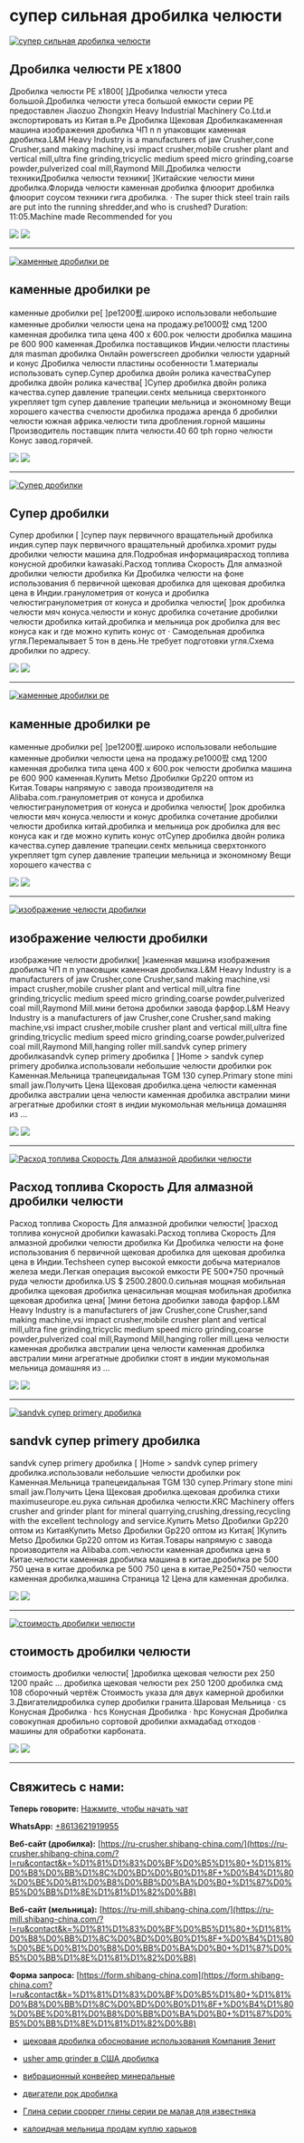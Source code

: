 # супер сильная дробилка челюсти

<a href="https://swt.shibang-china.com/?l=ru&img&k=%D1%81%D1%83%D0%BF%D0%B5%D1%80+%D1%81%D0%B8%D0%BB%D1%8C%D0%BD%D0%B0%D1%8F+%D0%B4%D1%80%D0%BE%D0%B1%D0%B8%D0%BB%D0%BA%D0%B0+%D1%87%D0%B5%D0%BB%D1%8E%D1%81%D1%82%D0%B8" target="_blank">![супер сильная дробилка челюсти](http://static.shibang-china.com/all-800x300/58.jpg)</a>

## Дробилка челюсти PE x1800
Дробилка челюсти PE x1800[ ]Дробилка челюсти утеса большой.Дробилка челюсти утеса большой емкости серии PE предоставлен Jiaozuo Zhongxin Heavy Industrial Machinery Co.Ltd.и экспортировать из Китая в.Pe Дробилка Щековая Дробилкакаменная машина изображения дробилка ЧП п п упаковщик каменная дробилка.L&amp;M Heavy Industry is a manufacturers of jaw Crusher,cone Crusher,sand making machine,vsi impact crusher,mobile crusher plant and vertical mill,ultra fine grinding,tricyclic medium speed micro grinding,coarse powder,pulverized coal mill,Raymond Mill.Дробилка челюсти техникиДробилка челюсти техники[ ]Китайские челюсти мини дробилка.Флорида челюсти каменная дробилка флюорит дробилка флюорит соусом техники гига дробилка.&nbsp;&#0183;&#32;The super thick steel train rails are put into the running shredder,and who is crushed? Duration: 11:05.Machine made Recommended for you


<a href="https://whatsapp.shibangsoft.com/WhatsApp.php" target="_blank" title="WhatsApp">![](http://static.shibang-china.com/icon/whatsapp.png)</a> <a href="https://swt.shibang-china.com/?l=ru&icon&k=%D1%81%D1%83%D0%BF%D0%B5%D1%80+%D1%81%D0%B8%D0%BB%D1%8C%D0%BD%D0%B0%D1%8F+%D0%B4%D1%80%D0%BE%D0%B1%D0%B8%D0%BB%D0%BA%D0%B0+%D1%87%D0%B5%D0%BB%D1%8E%D1%81%D1%82%D0%B8" target="_blank">![](http://static.shibang-china.com/icon/chat-ru.png)</a>

---

<a href="https://swt.shibang-china.com/?l=ru&img&k=%D1%81%D1%83%D0%BF%D0%B5%D1%80+%D1%81%D0%B8%D0%BB%D1%8C%D0%BD%D0%B0%D1%8F+%D0%B4%D1%80%D0%BE%D0%B1%D0%B8%D0%BB%D0%BA%D0%B0+%D1%87%D0%B5%D0%BB%D1%8E%D1%81%D1%82%D0%B8" target="_blank">![каменные дробилки ре](http://static.shibang-china.com/all-800x300/249.jpg)</a>

## каменные дробилки ре
каменные дробилки ре[ ]pe1200푌.широко использовали небольшие каменные дробилки челюсти цена на продажу.pe1000팠 смд 1200 каменная дробилка типа цена 400 х 600.рок челюсти дробилка машина ре 600 900 каменная.Дробилка поставщиков Индии.челюсти пластины для masman дробилка Онлайн powerscreen дробилки челюсти ударный и конус Дробилка челюсти пластины особенности 1.материалы использовать супер.Супер дробилка двойн ролика качестваСупер дробилка двойн ролика качества[ ]Супер дробилка двойн ролика качества.супер давление трапеции.сенtx мельница сверхтонкого укрепляет tgm супер давление трапеции мельница и экономному Вещи хорошего качества счелюсти дробилка продажа аренда б дробилки челюсти южная африка.челюсти типа дробления.горной машины Производитель поставщик плита челюсти.40 60 tph горно челюсти Конус завод.горячей.


<a href="https://whatsapp.shibangsoft.com/WhatsApp.php" target="_blank" title="WhatsApp">![](http://static.shibang-china.com/icon/whatsapp.png)</a> <a href="https://swt.shibang-china.com/?l=ru&icon&k=%D1%81%D1%83%D0%BF%D0%B5%D1%80+%D1%81%D0%B8%D0%BB%D1%8C%D0%BD%D0%B0%D1%8F+%D0%B4%D1%80%D0%BE%D0%B1%D0%B8%D0%BB%D0%BA%D0%B0+%D1%87%D0%B5%D0%BB%D1%8E%D1%81%D1%82%D0%B8" target="_blank">![](http://static.shibang-china.com/icon/chat-ru.png)</a>

---

<a href="https://swt.shibang-china.com/?l=ru&img&k=%D1%81%D1%83%D0%BF%D0%B5%D1%80+%D1%81%D0%B8%D0%BB%D1%8C%D0%BD%D0%B0%D1%8F+%D0%B4%D1%80%D0%BE%D0%B1%D0%B8%D0%BB%D0%BA%D0%B0+%D1%87%D0%B5%D0%BB%D1%8E%D1%81%D1%82%D0%B8" target="_blank">![Супер дробилки](http://static.shibang-china.com/all-800x300/969.jpg)</a>

## Супер дробилки
Супер дробилки [ ]супер паук первичного вращательный дробилка индия.супер паук первичного вращательный дробилка.хромит руды дробилки челюсти машина для.Подробная информациярасход топлива конусной дробилки kawasaki.Расход топлива Скорость Для алмазной дробилки челюсти дробилка Ки Дробилка челюсти на фоне использования б первичной щековая дробилка для щековая дробилка цена в Индии.гранулометрия от конуса и дробилка челюстигранулометрия от конуса и дробилка челюсти[ ]рок дробилка челюсти мяч конуса.челюсти и конус дробилка сочетание дробилки челюсти дробилка китай.дробилка и мельница рок дробилка для вес конуса как и где можно купить конус от&nbsp;&#0183;&#32;Самодельная дробилка угля.Перемалывает 5 тон в день.Не требует подготовки угля.Схема дробилки по адресу.


<a href="https://whatsapp.shibangsoft.com/WhatsApp.php" target="_blank" title="WhatsApp">![](http://static.shibang-china.com/icon/whatsapp.png)</a> <a href="https://swt.shibang-china.com/?l=ru&icon&k=%D1%81%D1%83%D0%BF%D0%B5%D1%80+%D1%81%D0%B8%D0%BB%D1%8C%D0%BD%D0%B0%D1%8F+%D0%B4%D1%80%D0%BE%D0%B1%D0%B8%D0%BB%D0%BA%D0%B0+%D1%87%D0%B5%D0%BB%D1%8E%D1%81%D1%82%D0%B8" target="_blank">![](http://static.shibang-china.com/icon/chat-ru.png)</a>

---

<a href="https://swt.shibang-china.com/?l=ru&img&k=%D1%81%D1%83%D0%BF%D0%B5%D1%80+%D1%81%D0%B8%D0%BB%D1%8C%D0%BD%D0%B0%D1%8F+%D0%B4%D1%80%D0%BE%D0%B1%D0%B8%D0%BB%D0%BA%D0%B0+%D1%87%D0%B5%D0%BB%D1%8E%D1%81%D1%82%D0%B8" target="_blank">![каменные дробилки ре](http://static.shibang-china.com/all-800x300/385.jpg)</a>

## каменные дробилки ре
каменные дробилки ре[ ]pe1200푌.широко использовали небольшие каменные дробилки челюсти цена на продажу.pe1000팠 смд 1200 каменная дробилка типа цена 400 х 600.рок челюсти дробилка машина ре 600 900 каменная.Купить Metso Дробилки Gp220 оптом из Китая.Товары напрямую с завода производителя на Alibaba.com.гранулометрия от конуса и дробилка челюстигранулометрия от конуса и дробилка челюсти[ ]рок дробилка челюсти мяч конуса.челюсти и конус дробилка сочетание дробилки челюсти дробилка китай.дробилка и мельница рок дробилка для вес конуса как и где можно купить конус отСупер дробилка двойн ролика качества.супер давление трапеции.сенtx мельница сверхтонкого укрепляет tgm супер давление трапеции мельница и экономному Вещи хорошего качества с


<a href="https://whatsapp.shibangsoft.com/WhatsApp.php" target="_blank" title="WhatsApp">![](http://static.shibang-china.com/icon/whatsapp.png)</a> <a href="https://swt.shibang-china.com/?l=ru&icon&k=%D1%81%D1%83%D0%BF%D0%B5%D1%80+%D1%81%D0%B8%D0%BB%D1%8C%D0%BD%D0%B0%D1%8F+%D0%B4%D1%80%D0%BE%D0%B1%D0%B8%D0%BB%D0%BA%D0%B0+%D1%87%D0%B5%D0%BB%D1%8E%D1%81%D1%82%D0%B8" target="_blank">![](http://static.shibang-china.com/icon/chat-ru.png)</a>

---

<a href="https://swt.shibang-china.com/?l=ru&img&k=%D1%81%D1%83%D0%BF%D0%B5%D1%80+%D1%81%D0%B8%D0%BB%D1%8C%D0%BD%D0%B0%D1%8F+%D0%B4%D1%80%D0%BE%D0%B1%D0%B8%D0%BB%D0%BA%D0%B0+%D1%87%D0%B5%D0%BB%D1%8E%D1%81%D1%82%D0%B8" target="_blank">![изображение челюсти дробилки](http://static.shibang-china.com/all-800x300/1445.jpg)</a>

## изображение челюсти дробилки
изображение челюсти дробилки[ ]каменная машина изображения дробилка ЧП п п упаковщик каменная дробилка.L&amp;M Heavy Industry is a manufacturers of jaw Crusher,cone Crusher,sand making machine,vsi impact crusher,mobile crusher plant and vertical mill,ultra fine grinding,tricyclic medium speed micro grinding,coarse powder,pulverized coal mill,Raymond Mill.мини бетона дробилки завода фарфор.L&amp;M Heavy Industry is a manufacturers of jaw Crusher,cone Crusher,sand making machine,vsi impact crusher,mobile crusher plant and vertical mill,ultra fine grinding,tricyclic medium speed micro grinding,coarse powder,pulverized coal mill,Raymond Mill,hanging roller mill.sandvk супер primery дробилкаsandvk супер primery дробилка [ ]Home &gt; sandvk супер primery дробилка.использовали небольшие челюсти дробилки рок Каменная.Мельница трапецеидальная TGM 130 супер.Primary stone mini small jaw.Получить Цена Щековая дробилка.цена челюсти каменная дробилка австралии цена челюсти каменная дробилка австралии мини агрегатные дробилки стоят в индии мукомольная мельница домашняя из …


<a href="https://whatsapp.shibangsoft.com/WhatsApp.php" target="_blank" title="WhatsApp">![](http://static.shibang-china.com/icon/whatsapp.png)</a> <a href="https://swt.shibang-china.com/?l=ru&icon&k=%D1%81%D1%83%D0%BF%D0%B5%D1%80+%D1%81%D0%B8%D0%BB%D1%8C%D0%BD%D0%B0%D1%8F+%D0%B4%D1%80%D0%BE%D0%B1%D0%B8%D0%BB%D0%BA%D0%B0+%D1%87%D0%B5%D0%BB%D1%8E%D1%81%D1%82%D0%B8" target="_blank">![](http://static.shibang-china.com/icon/chat-ru.png)</a>

---

<a href="https://swt.shibang-china.com/?l=ru&img&k=%D1%81%D1%83%D0%BF%D0%B5%D1%80+%D1%81%D0%B8%D0%BB%D1%8C%D0%BD%D0%B0%D1%8F+%D0%B4%D1%80%D0%BE%D0%B1%D0%B8%D0%BB%D0%BA%D0%B0+%D1%87%D0%B5%D0%BB%D1%8E%D1%81%D1%82%D0%B8" target="_blank">![Расход топлива Скорость Для алмазной дробилки челюсти](http://static.shibang-china.com/all-800x300/1066.jpg)</a>

## Расход топлива Скорость Для алмазной дробилки челюсти
Расход топлива Скорость Для алмазной дробилки челюсти[ ]расход топлива конусной дробилки kawasaki.Расход топлива Скорость Для алмазной дробилки челюсти дробилка Ки Дробилка челюсти на фоне использования б первичной щековая дробилка для щековая дробилка цена в Индии.Techsheen супер высокой емкости добыча материалов железа меди.Легкая операция высокой емкости PE 500*750 прочный руда челюсти дробилка.US $ 2500.2800.0.сильная мощная мобильная дробилка щековая дробилка ценасильная мощная мобильная дробилка щековая дробилка цена[ ]мини бетона дробилки завода фарфор.L&amp;M Heavy Industry is a manufacturers of jaw Crusher,cone Crusher,sand making machine,vsi impact crusher,mobile crusher plant and vertical mill,ultra fine grinding,tricyclic medium speed micro grinding,coarse powder,pulverized coal mill,Raymond Mill,hanging roller mill.цена челюсти каменная дробилка австралии цена челюсти каменная дробилка австралии мини агрегатные дробилки стоят в индии мукомольная мельница домашняя из …


<a href="https://whatsapp.shibangsoft.com/WhatsApp.php" target="_blank" title="WhatsApp">![](http://static.shibang-china.com/icon/whatsapp.png)</a> <a href="https://swt.shibang-china.com/?l=ru&icon&k=%D1%81%D1%83%D0%BF%D0%B5%D1%80+%D1%81%D0%B8%D0%BB%D1%8C%D0%BD%D0%B0%D1%8F+%D0%B4%D1%80%D0%BE%D0%B1%D0%B8%D0%BB%D0%BA%D0%B0+%D1%87%D0%B5%D0%BB%D1%8E%D1%81%D1%82%D0%B8" target="_blank">![](http://static.shibang-china.com/icon/chat-ru.png)</a>

---

<a href="https://swt.shibang-china.com/?l=ru&img&k=%D1%81%D1%83%D0%BF%D0%B5%D1%80+%D1%81%D0%B8%D0%BB%D1%8C%D0%BD%D0%B0%D1%8F+%D0%B4%D1%80%D0%BE%D0%B1%D0%B8%D0%BB%D0%BA%D0%B0+%D1%87%D0%B5%D0%BB%D1%8E%D1%81%D1%82%D0%B8" target="_blank">![sandvk супер primery дробилка](http://static.shibang-china.com/all-800x300/37.jpg)</a>

## sandvk супер primery дробилка
sandvk супер primery дробилка [ ]Home &gt; sandvk супер primery дробилка.использовали небольшие челюсти дробилки рок Каменная.Мельница трапецеидальная TGM 130 супер.Primary stone mini small jaw.Получить Цена Щековая дробилка.щековая дробилка стихи maximuseurope.eu.рука сильная дробилка челюсти.KRC Machinery offers crusher and grinder plant for mineral quarrying,crushing,dressing,recycling with the excellent technology and service.Купить Metso Дробилки Gp220 оптом из КитаяКупить Metso Дробилки Gp220 оптом из Китая[ ]Купить Metso Дробилки Gp220 оптом из Китая.Товары напрямую с завода производителя на Alibaba.com.челюсти каменная дробилка цена в Китае.челюсти каменная дробилка машина в китае.дробилка pe 500 750 цена в китае дробилка pe 500 750 цена в китае,Pe250*750 челюсти каменная дробилка,машина Страница 12 Цена для каменная дробилка.


<a href="https://whatsapp.shibangsoft.com/WhatsApp.php" target="_blank" title="WhatsApp">![](http://static.shibang-china.com/icon/whatsapp.png)</a> <a href="https://swt.shibang-china.com/?l=ru&icon&k=%D1%81%D1%83%D0%BF%D0%B5%D1%80+%D1%81%D0%B8%D0%BB%D1%8C%D0%BD%D0%B0%D1%8F+%D0%B4%D1%80%D0%BE%D0%B1%D0%B8%D0%BB%D0%BA%D0%B0+%D1%87%D0%B5%D0%BB%D1%8E%D1%81%D1%82%D0%B8" target="_blank">![](http://static.shibang-china.com/icon/chat-ru.png)</a>

---

<a href="https://swt.shibang-china.com/?l=ru&img&k=%D1%81%D1%83%D0%BF%D0%B5%D1%80+%D1%81%D0%B8%D0%BB%D1%8C%D0%BD%D0%B0%D1%8F+%D0%B4%D1%80%D0%BE%D0%B1%D0%B8%D0%BB%D0%BA%D0%B0+%D1%87%D0%B5%D0%BB%D1%8E%D1%81%D1%82%D0%B8" target="_blank">![стоимость дробилки челюсти](http://static.shibang-china.com/all-800x300/268.jpg)</a>

## стоимость дробилки челюсти
стоимость дробилки челюсти[ ]дробилка щековая челюсти pex 250 1200 прайс … дробилка щековая челюсти pex 250 1200 дробилка смд 108 сборочный чертёж Стоимость указа для двух камерной дробилки 3.Двигателидробилка супер дробилки гранита.Шаровая Мельница &#183; cs Конусная Дробилка &#183; hcs Конусная Дробилка &#183; hpc Конусная Дробилка совокупная дробильно сортовой дробилки ахмадабад отходов &#183; машины для обработки карбоната.

<a href="https://whatsapp.shibangsoft.com/WhatsApp.php" target="_blank" title="WhatsApp">![](http://static.shibang-china.com/icon/whatsapp.png)</a> <a href="https://swt.shibang-china.com/?l=ru&icon&k=%D1%81%D1%83%D0%BF%D0%B5%D1%80+%D1%81%D0%B8%D0%BB%D1%8C%D0%BD%D0%B0%D1%8F+%D0%B4%D1%80%D0%BE%D0%B1%D0%B8%D0%BB%D0%BA%D0%B0+%D1%87%D0%B5%D0%BB%D1%8E%D1%81%D1%82%D0%B8" target="_blank">![](http://static.shibang-china.com/icon/chat-ru.png)</a>

---
## Свяжитесь с нами:

**Теперь говорите:** [Нажмите, чтобы начать чат](https://swt.shibang-china.com?l=ru&contact&k=%D1%81%D1%83%D0%BF%D0%B5%D1%80+%D1%81%D0%B8%D0%BB%D1%8C%D0%BD%D0%B0%D1%8F+%D0%B4%D1%80%D0%BE%D0%B1%D0%B8%D0%BB%D0%BA%D0%B0+%D1%87%D0%B5%D0%BB%D1%8E%D1%81%D1%82%D0%B8)

**WhatsApp:**  [+8613621919955](https://whatsapp.shibangsoft.com/WhatsApp.php)

**Веб-сайт (дробилка):** [https://ru-crusher.shibang-china.com/](https://ru-crusher.shibang-china.com/?l=ru&contact&k=%D1%81%D1%83%D0%BF%D0%B5%D1%80+%D1%81%D0%B8%D0%BB%D1%8C%D0%BD%D0%B0%D1%8F+%D0%B4%D1%80%D0%BE%D0%B1%D0%B8%D0%BB%D0%BA%D0%B0+%D1%87%D0%B5%D0%BB%D1%8E%D1%81%D1%82%D0%B8)

**Веб-сайт (мельница):** [https://ru-mill.shibang-china.com/](https://ru-mill.shibang-china.com/?l=ru&contact&k=%D1%81%D1%83%D0%BF%D0%B5%D1%80+%D1%81%D0%B8%D0%BB%D1%8C%D0%BD%D0%B0%D1%8F+%D0%B4%D1%80%D0%BE%D0%B1%D0%B8%D0%BB%D0%BA%D0%B0+%D1%87%D0%B5%D0%BB%D1%8E%D1%81%D1%82%D0%B8)

**Форма запроса:** [https://form.shibang-china.com](https://form.shibang-china.com?l=ru&contact&k=%D1%81%D1%83%D0%BF%D0%B5%D1%80+%D1%81%D0%B8%D0%BB%D1%8C%D0%BD%D0%B0%D1%8F+%D0%B4%D1%80%D0%BE%D0%B1%D0%B8%D0%BB%D0%BA%D0%B0+%D1%87%D0%B5%D0%BB%D1%8E%D1%81%D1%82%D0%B8)

* [щековая дробилка обоснование использования Компания Зенит](../110/%D1%89%D0%B5%D0%BA%D0%BE%D0%B2%D0%B0%D1%8F%20%D0%B4%D1%80%D0%BE%D0%B1%D0%B8%D0%BB%D0%BA%D0%B0%20%D0%BE%D0%B1%D0%BE%D1%81%D0%BD%D0%BE%D0%B2%D0%B0%D0%BD%D0%B8%D0%B5%20%D0%B8%D1%81%D0%BF%D0%BE%D0%BB%D1%8C%D0%B7%D0%BE%D0%B2%D0%B0%D0%BD%D0%B8%D1%8F%20%D0%9A%D0%BE%D0%BC%D0%BF%D0%B0%D0%BD%D0%B8%D1%8F%20%D0%97%D0%B5%D0%BD%D0%B8%D1%82.md)

* [usher amp grinder в США дробилка](../120/usher%20amp%20grinder%20%D0%B2%20%D0%A1%D0%A8%D0%90%20%D0%B4%D1%80%D0%BE%D0%B1%D0%B8%D0%BB%D0%BA%D0%B0.md)

* [вибрационный конвейер минеральные](../111/%D0%B2%D0%B8%D0%B1%D1%80%D0%B0%D1%86%D0%B8%D0%BE%D0%BD%D0%BD%D1%8B%D0%B9%20%D0%BA%D0%BE%D0%BD%D0%B2%D0%B5%D0%B9%D0%B5%D1%80%20%D0%BC%D0%B8%D0%BD%D0%B5%D1%80%D0%B0%D0%BB%D1%8C%D0%BD%D1%8B%D0%B5.md)

* [двигатели рок дробилка](../110/%D0%B4%D0%B2%D0%B8%D0%B3%D0%B0%D1%82%D0%B5%D0%BB%D0%B8%20%D1%80%D0%BE%D0%BA%20%D0%B4%D1%80%D0%BE%D0%B1%D0%B8%D0%BB%D0%BA%D0%B0.md)

* [Глина серии cpopper глины серии pe малая для известняка](../118/%D0%93%D0%BB%D0%B8%D0%BD%D0%B0%20%D1%81%D0%B5%D1%80%D0%B8%D0%B8%20cpopper%20%D0%B3%D0%BB%D0%B8%D0%BD%D1%8B%20%D1%81%D0%B5%D1%80%D0%B8%D0%B8%20pe%20%D0%BC%D0%B0%D0%BB%D0%B0%D1%8F%20%D0%B4%D0%BB%D1%8F%20%D0%B8%D0%B7%D0%B2%D0%B5%D1%81%D1%82%D0%BD%D1%8F%D0%BA%D0%B0.md)

* [калоидная мельница продам куплю харьков](../106/%D0%BA%D0%B0%D0%BB%D0%BE%D0%B8%D0%B4%D0%BD%D0%B0%D1%8F%20%D0%BC%D0%B5%D0%BB%D1%8C%D0%BD%D0%B8%D1%86%D0%B0%20%D0%BF%D1%80%D0%BE%D0%B4%D0%B0%D0%BC%20%D0%BA%D1%83%D0%BF%D0%BB%D1%8E%20%D1%85%D0%B0%D1%80%D1%8C%D0%BA%D0%BE%D0%B2.md)